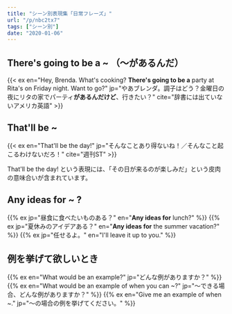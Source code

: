 ```yaml
---
title: "シーン別表現集「日常フレーズ」"
url: "/p/nbc2tx7"
tags: ["シーン別"]
date: "2020-01-06"
---
```


There's going to be a ~ （～があるんだ）
----

{{< ex en="Hey, Brenda. What's cooking? **There's going to be a** party at Rita's on Friday night. Want to go?" jp="やあブレンダ。調子はどう？金曜日の夜にリタの家でパーティ**があるんだけど**、行きたい？" cite="辞書には出ていないアメリカ英語" >}}


That'll be ~
----

{{< ex en="That'll be the day!" jp="そんなことあり得ないね！／そんなこと起こるわけないだろ！" cite="週刊ST" >}}

That'll be the day! という表現には、「その日が来るのが楽しみだ」という皮肉の意味合いが含まれています。


Any ideas for ~ ?
----

{{% ex jp="昼食に食べたいものある？" en="**Any ideas for** lunch?" %}}
{{% ex jp="夏休みのアイデアある？" en="**Any ideas for** the summer vacation?" %}}
{{% ex jp="任せるよ。" en="I'll leave it up to you." %}}


例を挙げて欲しいとき
----

{{% ex en="What would be an example?" jp="どんな例がありますか？" %}}
{{% ex en="What would be an example of when you can ~?" jp="〜できる場合、どんな例がありますか？" %}}
{{% ex en="Give me an example of when ~." jp="〜の場合の例を挙げてください。" %}}

